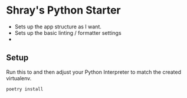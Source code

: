 # Shray's Python Starter

- Sets up the app structure as I want.
- Sets up the basic linting / formatter settings
-


## Setup
Run this to and then adjust your Python Interpreter to match the created virtualenv.
```
poetry install
```